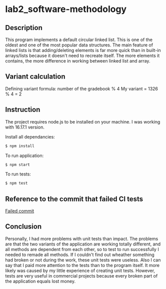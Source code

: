 # lab2_software-methodology

## Description
This program implements a default circular linked list. This is one of the oldest and one of the most popular data structures. 
The main feature of linked lists is that adding/deleting elements is far more quick than in built-in arrays/lists because it doesn't need to
recreate itself. The more elements it contains, the more difference in working between linked list and array.

## Variant calculation
Defining variant formula: number of the gradebook % 4
My variant = 1326 % 4 = 2

## Instruction
The project requires node.js to be installed on your machine. I was working with 16.17.1 version.

Install all dependancies:
```bash
$ npm install
```

To run application:
```bash
$ npm start
```

To run tests:
```bash
$ npm test
```

## Reference to the commit that failed CI tests
[Failed commit](https://github.com/crazysparrow69/lab2_software-methodology/commit/b6cc4b65112f570316863b665be9699439e25a40)

## Conclusion
Personally, I had more problems with unit tests than impact. The problems are that the two variants of the application
are working totally different, and all methods are dependent from each other, so to test to run successfully I needed to
remade all methods. If I couldn't find out wheather something had broken or not during the work, these unit tests were useless.
Also I can say that I paid more attention to the tests than to the program itself. It more likely was caused by my little
experience of creating unit tests.
However, tests are very useful in commercial projects because every broken part of the application equals lost money.
